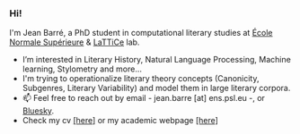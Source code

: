 
### Hi! 
I'm Jean Barré, a PhD student in computational literary studies at [École Normale Supérieure](https://www.ens.psl.eu/) & [LaTTiCe](https://www.lattice.cnrs.fr/) lab. 
- I’m interested in Literary History, Natural Language Processing, Machine learning, Stylometry and more...
- I'm trying to operationalize literary theory concepts (Canonicity, Subgenres, Literary Variability) and model them in large literary corpora.
- 📫 Feel free to reach out by email - jean.barre [at] ens.psl.eu -, or [Bluesky](https://bsky.app/profile/jbarre.bsky.social).
- Check my cv <a href="https://github.com/crazyjeannot/crazyjeannot.github.io/blob/main/pdfs/CV-JB.pdf" target="_blank">[here]</a> or my academic webpage <a href="https://crazyjeannot.github.io/" target="_blank">[here]</a>
